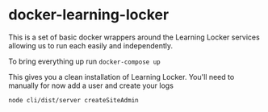 # docker-learning-locker

This is a set of basic docker wrappers around the Learning Locker services allowing us to run each easily
and independently.

To bring everything up run `docker-compose up`

This gives you a clean installation of Learning Locker. You'll need to manually for now add a user and create your
logs

`node cli/dist/server createSiteAdmin `
